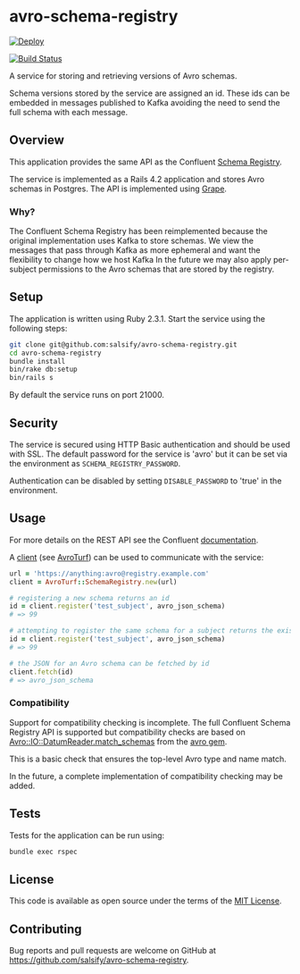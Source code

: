# avro-schema-registry

[![Deploy](https://www.herokucdn.com/deploy/button.svg)](https://heroku.com/deploy)

[![Build Status](https://travis-ci.org/salsify/avro-schema-registry.svg?branch=master)][travis]

[travis]: https://travis-ci.org/salsify/avro-schema-registry

A service for storing and retrieving versions of Avro schemas.

Schema versions stored by the service are assigned an id. These ids can be
embedded in messages published to Kafka avoiding the need to send the full
schema with each message.

## Overview

This application provides the same API as the Confluent
[Schema Registry](http://docs.confluent.io/3.0.0/schema-registry/docs/api.html).

The service is implemented as a Rails 4.2 application and stores Avro schemas in
Postgres. The API is implemented using [Grape](https://github.com/ruby-grape/grape).

### Why?

The Confluent Schema Registry has been reimplemented because the original
implementation uses Kafka to store schemas. We view the messages that pass
through Kafka as more ephemeral and want the flexibility to change how we host Kafka
In the future we may also apply per-subject permissions to the Avro schemas that
are stored by the registry.

## Setup

The application is written using Ruby 2.3.1. Start the service using the following
steps:

```bash
git clone git@github.com:salsify/avro-schema-registry.git
cd avro-schema-registry
bundle install
bin/rake db:setup
bin/rails s
```

By default the service runs on port 21000.

## Security

The service is secured using HTTP Basic authentication and should be used with
SSL. The default password for the service is 'avro' but it can be set via
the environment as `SCHEMA_REGISTRY_PASSWORD`.

Authentication can be disabled by setting `DISABLE_PASSWORD` to 'true' in the
environment.

## Usage

For more details on the REST API see the Confluent
[documentation](http://docs.confluent.io/3.0.0/schema-registry/docs/api.html).

A [client](https://github.com/dasch/avro_turf/blob/master/lib/avro_turf/schema_registry.rb)
(see [AvroTurf](https://github.com/dasch/avro_turf)) can be used to
communicate with the service:

```ruby
url = 'https://anything:avro@registry.example.com'
client = AvroTurf::SchemaRegistry.new(url)

# registering a new schema returns an id
id = client.register('test_subject', avro_json_schema)
# => 99

# attempting to register the same schema for a subject returns the existing id
id = client.register('test_subject', avro_json_schema)
# => 99

# the JSON for an Avro schema can be fetched by id
client.fetch(id)
# => avro_json_schema
```

### Compatibility

Support for compatibility checking is incomplete. The full Confluent Schema
Registry API is supported but compatibility checks are based on
[Avro::IO::DatumReader.match_schemas](https://github.com/apache/avro/blob/branch-1.8/lang/ruby/lib/avro/io.rb#L222)
from the [avro gem](https://github.com/apache/avro/tree/branch-1.8/lang/ruby).

This is a basic check that ensures the top-level Avro type and name match.

In the future, a complete implementation of compatibility checking may be added.

## Tests

Tests for the application can be run using:

```bash
bundle exec rspec
```

## License

This code is available as open source under the terms of the
[MIT License](http://opensource.org/licenses/MIT).

## Contributing

Bug reports and pull requests are welcome on GitHub at
https://github.com/salsify/avro-schema-registry.

